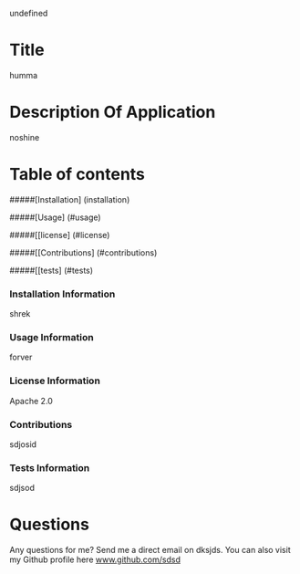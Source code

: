undefined
# Title 
humma
# Description Of Application 
noshine

# Table of contents


#####[Installation] 
(installation)

#####[Usage] 
(#usage)

#####[[license] 
(#license)

#####[[Contributions]
(#contributions)

#####[[tests] 
(#tests)

### Installation Information
<a name ="installation"> </a>
shrek

### Usage Information
<a name ="usage"> </a>
forver

### License Information
<a name ="license"> </a>
Apache 2.0

### Contributions
<a name ="contributions"> </a>
sdjosid

### Tests Information
<a name ="tests"> </a>
sdjsod

# Questions

Any questions for me? Send me a direct email on dksjds.
You can also visit my Github profile here www.github.com/sdsd
